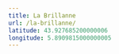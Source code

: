 ```yaml
---
title: La Brillanne
url: /la-brillanne/
latitude: 43.927685200000006
longitude: 5.8909815000000005
---
```

